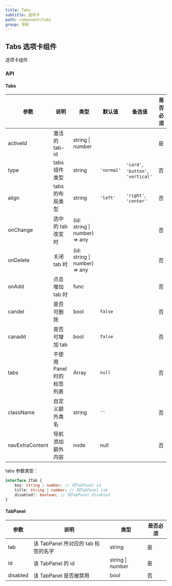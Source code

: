 ```yaml
---
title: Tabs
subtitle: 选项卡
path: component/tabs
group: 导航
---
```


## Tabs 选项卡组件

选项卡组件

### API

#### Tabs

| 参数            | 说明                      | 类型                          | 默认值     | 备选值                             | 是否必须 |
| --------------- | ------------------------- | ----------------------------- | ---------- | ---------------------------------- | -------- |
| activeId        | 激活的 tab-id             | string \| number              |            |                                    | 是       |
| type            | tabs 组件类型             | string                        | `'normal'` | `'card'`, `'button'`, `'vertical'` | 否       |
| align           | tabs 的布局类型           | string                        | `'left'`   | `'right'`, `'center'`              | 否       |
| onChange        | 选中的 tab 改变时         | (id: string \| number) => any |            |                                    | 否       |
| onDelete        | 关闭 tab 时               | (id: string \| number) => any |            |                                    | 否       |
| onAdd           | 点击增加 tab 时           | func                          |            |                                    | 否       |
| candel          | 是否可删除                | bool                          | `false`    |                                    | 否       |
| canadd          | 是否可增加 tab            | bool                          | `false`    |                                    | 否       |
| tabs            | 不使用 Panel 时的标签列表 | Array<ITab>                   | `null`     |                                    | 否       |
| className       | 自定义额外类名            | string                        | `''`       |                                    | 否       |
| navExtraContent | 导航添加额外内容          | node                          | null       |                                    | 否       |

tabs 参数类型：

```ts
interface ITab {
	key: string | number; // 同TabPanel id
	title: string | number; // 同TabPanel tab
	disabled?: boolean; // 同TabPanel disabled
}
```

#### TabPanel

| 参数     | 说明                                | 类型             | 是否必须 |
| -------- | ----------------------------------- | ---------------- | -------- |
| tab      | 该 TabPanel 所对应的 tab 标签的名字 | string           | 是       |
| id       | 该 TabPanel 的 id                   | string \| number | 是       |
| disabled | 该 TabPanel 是否被禁用              | bool             | 否       |
